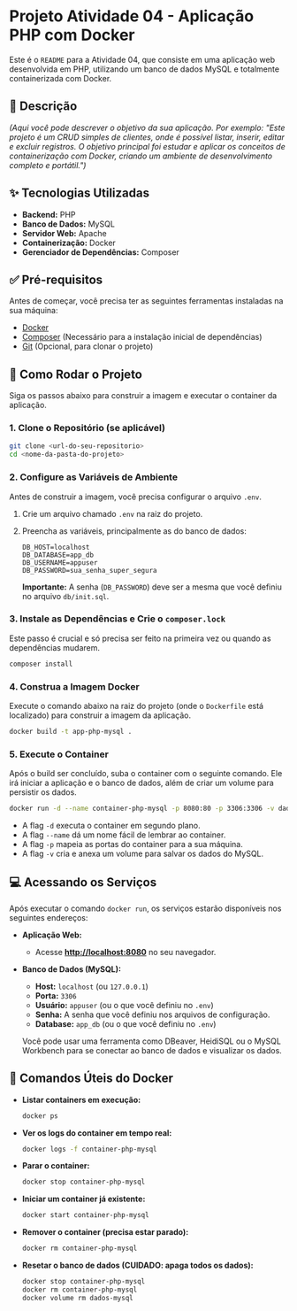 # Projeto Atividade 04 - Aplicação PHP com Docker

Este é o `README` para a Atividade 04, que consiste em uma aplicação web desenvolvida em PHP, utilizando um banco de dados MySQL e totalmente containerizada com Docker.

## 📝 Descrição

*(Aqui você pode descrever o objetivo da sua aplicação. Por exemplo: "Este projeto é um CRUD simples de clientes, onde é possível listar, inserir, editar e excluir registros. O objetivo principal foi estudar e aplicar os conceitos de containerização com Docker, criando um ambiente de desenvolvimento completo e portátil.")*

## ✨ Tecnologias Utilizadas

* **Backend:** PHP
* **Banco de Dados:** MySQL
* **Servidor Web:** Apache
* **Containerização:** Docker
* **Gerenciador de Dependências:** Composer

## ✅ Pré-requisitos

Antes de começar, você precisa ter as seguintes ferramentas instaladas na sua máquina:
* [Docker](https://www.docker.com/get-started)
* [Composer](https://getcomposer.org/download/) (Necessário para a instalação inicial de dependências)
* [Git](https://git-scm.com/downloads) (Opcional, para clonar o projeto)

## 🚀 Como Rodar o Projeto

Siga os passos abaixo para construir a imagem e executar o container da aplicação.

### 1. Clone o Repositório (se aplicável)
```bash
git clone <url-do-seu-repositorio>
cd <nome-da-pasta-do-projeto>
```

### 2. Configure as Variáveis de Ambiente
Antes de construir a imagem, você precisa configurar o arquivo `.env`.
1.  Crie um arquivo chamado `.env` na raiz do projeto.
2.  Preencha as variáveis, principalmente as do banco de dados:

    ```env
    DB_HOST=localhost
    DB_DATABASE=app_db
    DB_USERNAME=appuser
    DB_PASSWORD=sua_senha_super_segura
    ```
    **Importante:** A senha (`DB_PASSWORD`) deve ser a mesma que você definiu no arquivo `db/init.sql`.

### 3. Instale as Dependências e Crie o `composer.lock`
Este passo é crucial e só precisa ser feito na primeira vez ou quando as dependências mudarem.
```bash
composer install
```

### 4. Construa a Imagem Docker
Execute o comando abaixo na raiz do projeto (onde o `Dockerfile` está localizado) para construir a imagem da aplicação.

```bash
docker build -t app-php-mysql .
```

### 5. Execute o Container
Após o build ser concluído, suba o container com o seguinte comando. Ele irá iniciar a aplicação e o banco de dados, além de criar um volume para persistir os dados.

```bash
docker run -d --name container-php-mysql -p 8080:80 -p 3306:3306 -v dados-mysql:/var/lib/mysql app-php-mysql
```
* A flag `-d` executa o container em segundo plano.
* A flag `--name` dá um nome fácil de lembrar ao container.
* A flag `-p` mapeia as portas do container para a sua máquina.
* A flag `-v` cria e anexa um volume para salvar os dados do MySQL.

## 💻 Acessando os Serviços

Após executar o comando `docker run`, os serviços estarão disponíveis nos seguintes endereços:

* **Aplicação Web:**
    * Acesse [**http://localhost:8080**](http://localhost:8080) no seu navegador.

* **Banco de Dados (MySQL):**
    * **Host:** `localhost` (ou `127.0.0.1`)
    * **Porta:** `3306`
    * **Usuário:** `appuser` (ou o que você definiu no `.env`)
    * **Senha:** A senha que você definiu nos arquivos de configuração.
    * **Database:** `app_db` (ou o que você definiu no `.env`)

    Você pode usar uma ferramenta como DBeaver, HeidiSQL ou o MySQL Workbench para se conectar ao banco de dados e visualizar os dados.

## 🐳 Comandos Úteis do Docker

* **Listar containers em execução:**
    ```bash
    docker ps
    ```
* **Ver os logs do container em tempo real:**
    ```bash
    docker logs -f container-php-mysql
    ```
* **Parar o container:**
    ```bash
    docker stop container-php-mysql
    ```
* **Iniciar um container já existente:**
    ```bash
    docker start container-php-mysql
    ```
* **Remover o container (precisa estar parado):**
    ```bash
    docker rm container-php-mysql
    ```
* **Resetar o banco de dados (CUIDADO: apaga todos os dados):**
    ```bash
    docker stop container-php-mysql
    docker rm container-php-mysql
    docker volume rm dados-mysql
    ```